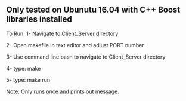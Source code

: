 
## Only tested on Ubunutu 16.04 with C++ Boost libraries installed

To Run:
1- Navigate to Client_Server directory

2- Open makefile in text editor and adjust PORT number

3- Use command line bash to navigate to Client_Server directory

4- type: make

5- type: make run

Note: Only runs once and prints out message. 